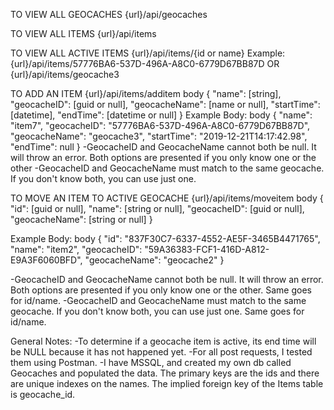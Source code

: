 TO VIEW ALL GEOCACHES
{url}/api/geocaches

TO VIEW ALL ITEMS
{url}/api/items

TO VIEW ALL ACTIVE ITEMS
{url}/api/items/{id or name}
Example: {url}/api/items/57776BA6-537D-496A-A8C0-6779D67BB87D OR {url}/api/items/geocache3

TO ADD AN ITEM
{url}/api/items/additem
body {
    "name": [string],
    "geocacheID": [guid or null],
    "geocacheName": [name or null],
    "startTime": [datetime],
    "endTime": [datetime or null]
}
Example Body:
body {
    "name": "item7",
    "geocacheID": "57776BA6-537D-496A-A8C0-6779D67BB87D",
    "geocacheName": "geocache3",
    "startTime": "2019-12-21T14:17:42.98",
    "endTime": null
}
-GeocacheID and GeocacheName cannot both be null. It will throw an error. Both options are presented if you only know one or the other
-GeocacheID and GeocacheName must match to the same geocache. If you don't know both, you can use just one.

TO MOVE AN ITEM TO ACTIVE GEOCACHE
{url}/api/items/moveitem
body {
  "id": [guid or null],
  "name": [string or null],
  "geocacheID": [guid or null],
  "geocacheName": [string or null]
}

Example Body:
body {
  "id": "837F30C7-6337-4552-AE5F-3465B4471765",
  "name": "item2",
  "geocacheID": "59A36383-FCF1-416D-A812-E9A3F6060BFD",
  "geocacheName": "geocache2"
}

-GeocacheID and GeocacheName cannot both be null. It will throw an error. Both options are presented if you only know one or the other. Same goes for id/name.
-GeocacheID and GeocacheName must match to the same geocache. If you don't know both, you can use just one. Same goes for id/name.

General Notes:
-To determine if a geocache item is active, its end time will be NULL because it has not happened yet.
-For all post requests, I tested them using Postman. 
-I have MSSQL, and created my own db called Geocaches and populated the data. The primary keys are the ids and there are unique indexes on the names. The implied foreign key of the Items table is geocache_id.
